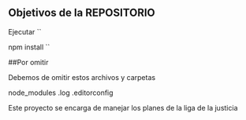 

## Objetivos de la REPOSITORIO  

Ejecutar
``


npm install 
``

##Por  omitir 

Debemos de omitir estos archivos y carpetas

node_modules
.log
.editorconfig

Este proyecto se encarga de manejar los planes de la liga de la justicia

